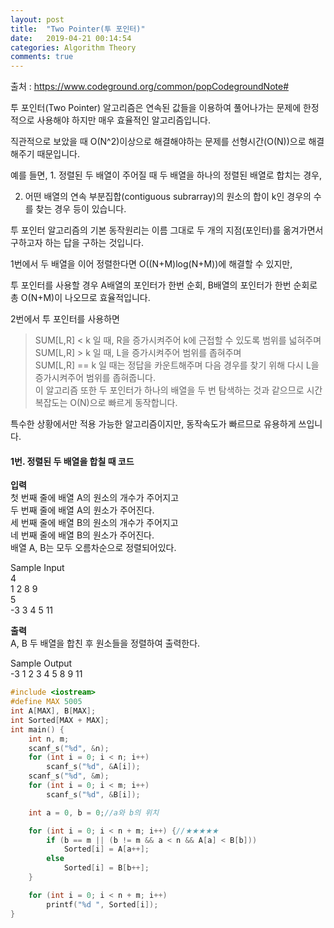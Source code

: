 ```yaml
---
layout: post
title:  "Two Pointer(투 포인터)"
date:   2019-04-21 00:14:54
categories: Algorithm Theory
comments: true
---
```


출처 : https://www.codeground.org/common/popCodegroundNote#  



투 포인터(Two Pointer) 알고리즘은 연속된 값들을 이용하여 풀어나가는 문제에 한정적으로 사용해야 하지만 매우 효율적인 알고리즘입니다.  

직관적으로 보았을 때 O(N^2)이상으로 해결해야하는 문제를 선형시간(O(N))으로 해결해주기 때문입니다.  

예를 들면, 1. 정렬된 두 배열이 주어질 때 두 배열을 하나의 정렬된 배열로 합치는 경우,  

2. 어떤 배열의 연속 부분집합(contiguous subrarray)의 원소의 합이 k인 경우의 수를 찾는 경우 등이 있습니다.  

투 포인터 알고리즘의 기본 동작원리는 이름 그대로 두 개의 지점(포인터)를 옮겨가면서 구하고자 하는 답을 구하는 것입니다.  


1번에서 두 배열을 이어 정렬한다면 O((N+M)log(N+M))에 해결할 수 있지만,  

투 포인터를 사용할 경우 A배열의 포인터가 한번 순회, B배열의 포인터가 한번 순회로 총 O(N+M)이 나오므로 효율적입니다.  

2번에서 투 포인터를 사용하면  

>SUM[L,R] < k 일 때, R을 증가시켜주어 k에 근접할 수 있도록 범위를 넓혀주며  
SUM[L,R] > k 일 때, L을 증가시켜주어 범위를 좁혀주며  
SUM[L,R] == k 일 때는 정답을 카운트해주며 다음 경우를 찾기 위해 다시 L을 증가시켜주어 범위를 좁혀줍니다.  
이 알고리즘 또한 두 포인터가 하나의 배열을 두 번 탐색하는 것과 같으므로 시간복잡도는 O(N)으로 빠르게 동작합니다.  

특수한 상황에서만 적용 가능한 알고리즘이지만, 동작속도가 빠르므로 유용하게 쓰입니다.  

#### 1번. 정렬된 두 배열을 합칠 때 코드

**입력**  
첫 번째 줄에 배열 A의 원소의 개수가 주어지고  
두 번째 줄에 배열 A의 원소가 주어진다.  
세 번째 줄에 배열 B의 원소의 개수가 주어지고  
네 번째 줄에 배열 B의 원소가 주어진다.  
배열 A, B는 모두 오름차순으로 정렬되어있다.  

Sample Input  	
4  
1  2  8  9  
5  
-3  3  4  5  11  

**출력**  
A, B 두 배열을 합친 후 원소들을 정렬하여 출력한다.  

Sample Output  
-3  1  2  3  4  5  8  9  11  

~~~cpp
#include <iostream>
#define MAX 5005
int A[MAX], B[MAX];
int Sorted[MAX + MAX];
int main() {
    int n, m;
    scanf_s("%d", &n);
    for (int i = 0; i < n; i++)
        scanf_s("%d", &A[i]);
    scanf_s("%d", &m);
    for (int i = 0; i < m; i++)
        scanf_s("%d", &B[i]);

    int a = 0, b = 0;//a와 b의 위치

    for (int i = 0; i < n + m; i++) {//★★★★★
        if (b == m || (b != m && a < n && A[a] < B[b]))
            Sorted[i] = A[a++];
        else
            Sorted[i] = B[b++];
    }

    for (int i = 0; i < n + m; i++)
        printf("%d ", Sorted[i]);
}
~~~
